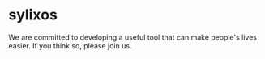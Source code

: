 # sylixos

We are committed to developing a useful tool  that can make people's lives easier. If you think so, please join us.
